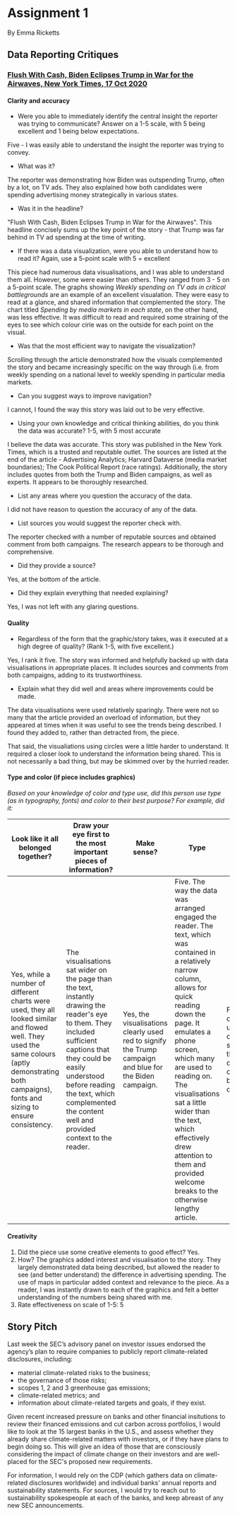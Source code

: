 # Assignment 1
By Emma Ricketts

## Data Reporting Critiques
### [Flush With Cash, Biden Eclipses Trump in War for the Airwaves, New York Times, 17 Oct 2020](https://www.nytimes.com/interactive/2020/10/17/us/politics/trump-biden-campaign-ad-spending.html)

#### Clarity and accuracy
* Were you able to immediately identify the central insight the reporter was trying to communicate? Answer on a 1-5 scale, with 5 being excellent and 1 being below expectations.

Five - I was easily able to understand the insight the reporter was trying to convey.

* What was it?

The reporter was demonstrating how Biden was outspending Trump, often by a lot, on TV ads. They also explained how both candidates were spending advertising money strategically in various states.

* Was it in the headline?

"Flush With Cash, Biden Eclipses Trump in War for the Airwaves". This headline concisely sums up the key point of the story - that Trump was far behind in TV ad spending at the time of writing.

* If there was a data visualization, were you able to understand how to read it? Again, use a 5-point scale with 5 = excellent

This piece had numerous data visualisations, and I was able to understand them all. However, some were easier than others. They ranged from 3 - 5 on a 5-point scale.
The graphs showing *Weekly spending on TV ads in critical battlegrounds* are an example of an excellent visualation. They were easy to read at a glance, and shared information that complemented the story. The chart titled *Spending by media markets in each state*, on the other hand, was less effective. It was difficult to read and required some straining of the eyes to see which colour cirle was on the outside for each point on the visual.

* Was that the most efficient way to navigate the visualization?

Scrolling through the article demonstrated how the visuals complemented the story and became increasingly specific on the way through (i.e. from weekly spending on a national level to weekly spending in particular media markets.

* Can you suggest ways to improve navigation?

I cannot, I found the way this story was laid out to be very effective.

* Using your own knowledge and critical thinking abilities, do you think the data was accurate? 1-5, with 5 most accurate

I believe the data was accurate. This story was published in the New York Times, which is a trusted and reputable outlet. The sources are listed at the end of the article - Advertising Analytics; Harvard Dataverse (media market boundaries); The Cook Political Report (race ratings). Additionally, the story includes quotes from both the Trump and Biden campaigns, as well as experts. It appears to be thoroughly researched.

* List any areas where you question the accuracy of the data.

I did not have reason to question the accuracy of any of the data.

* List sources you would suggest the reporter check with.

The reporter checked with a number of reputable sources and obtained comment from both campaigns. The research appears to be thorough and comprehensive. 

* Did they provide a source?

Yes, at the bottom of the article.

* Did they explain everything that needed explaining?

Yes, I was not left with any glaring questions.

#### Quality
* Regardless of the form that the graphic/story takes, was it executed at a high degree of quality? (Rank 1-5, with five excellent.)

Yes, I rank it five. The story was informed and helpfully backed up with data visualisations in appropriate places. It includes sources and comments from both campaigns, adding to its trustworthiness.

* Explain what they did well and areas where improvements could be made.

The data visualisations were used relatively sparingly. There were not so many that the article provided an overload of information, but they appeared at times when it was useful to see the trends being described. I found they added to, rather than detracted from, the piece.

That said, the visualiations using circles were a little harder to understand. It required a closer look to understand the information being shared. This is not necessarily a bad thing, but may be skimmed over by the hurried reader.

#### Type and color (if piece includes graphics)
*Based on your knowledge of color and type use, did this person use type (as in typography, fonts) and color to their best purpose?
For example, did it:*

|  Look like it all belonged together? | Draw your eye first to the most important pieces of information? | Make sense? | Type | Color | 
| ------------------------------------ | ---------------------------------------------------------------- | ----------- | ---- | ----- | 
| Yes, while a number of different charts were used, they all looked similar and flowed well. They used the same colours (aptly demonstrating both campaigns), fonts and sizing to ensure consistency. | The visualisations sat wider on the page than the text, instantly drawing the reader's eye to them. They included sufficient captions that they could be easily understood before reading the text, which complemented the content well and provided context to the reader. | Yes, the visualisations clearly used red to signify the Trump campaign and blue for the Biden campaign. | Five. The way the data was arranged engaged the reader. The text, which was contained in a relatively narrow column, allows for quick reading down the page. It emulates a phone screen, which many are used to reading on. The visualisations sat a little wider than the text, which effectively drew attention to them and provided welcome breaks to the otherwise lengthy article. | Five. The colours used clearly signified the two different campaigns being discussed.


#### Creativity
1.  Did the piece use some creative elements to good effect? Yes.
2.  How? The graphics added interest and visualisation to the story. They largely demonstrated data being described, but allowed the reader to see (and better understand) the difference in advertising spending. The use of maps in particular added context and relevance to the piece. As a reader, I was instantly drawn to each of the graphics and felt a better understanding of the numbers being shared with me.
3.  Rate effectiveness on scale of 1-5: 5


## Story Pitch

Last week the SEC’s advisory panel on investor issues endorsed the agency’s plan to require companies to publicly report climate-related disclosures, including:
* material climate-related risks to the business;
* the governance of those risks;
* scopes 1, 2 and 3 greenhouse gas emissions;
* climate-related metrics; and
* information about climate-related targets and goals, if they exist.

Given recent increased pressure on banks and other financial insitutions to review their financed emissions and cut carbon across portfolios, I would like to look at the 15 largest banks in the U.S., and assess whether they already share climate-related matters with investors, or if they have plans to begin doing so. This will give an idea of those that are consciously considering the impact of climate change on their investors and are well-placed for the SEC's proposed new requirements.

For information, I would rely on the CDP (which gathers data on climate-related disclosures worldwide) and individual banks' annual reports and sustainability statements. For sources, I would try to reach out to sustainability spokespeople at each of the banks, and keep abreast of any new SEC announcements.
